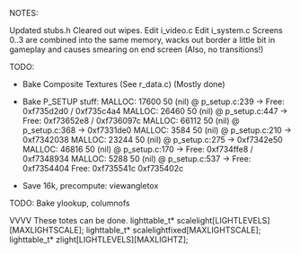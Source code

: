 NOTES:

Updated stubs.h
Cleared out wipes.
Edit i_video.c
Edit i_system.c
Screens 0..3 are combined into the same memory, wacks out border a little bit in gameplay and causes smearing on end screen (Also, no transitions!)



TODO:
 * Bake Composite Textures (See r_data.c) (Mostly done)
 * Bake P_SETUP stuff:
	MALLOC: 17600 50 (nil) @ p_setup.c:239 -> Free: 0xf735d2d0 / 0xf735c4a4
	MALLOC: 26460 50 (nil) @ p_setup.c:447 -> Free: 0xf73652e8 / 0xf736097c
	MALLOC: 66112 50 (nil) @ p_setup.c:368 -> 0xf7331de0
	MALLOC: 3584 50 (nil) @ p_setup.c:210 -> 0xf7342038
	MALLOC: 23244 50 (nil) @ p_setup.c:275 -> 0xf7342e50
	MALLOC: 46816 50 (nil) @ p_setup.c:170 -> Free: 0xf734ffe8 / 0xf7348934
	MALLOC: 5288 50 (nil) @ p_setup.c:537 -> Free: 0xf7354404
	Free: 0xf735541c
	0xf735402c

 * Save 16k, precompute: viewangletox

TODO: Bake ylookup, columnofs


VVVV These totes can be done.
lighttable_t*		scalelight[LIGHTLEVELS][MAXLIGHTSCALE];
lighttable_t*		scalelightfixed[MAXLIGHTSCALE];
lighttable_t*		zlight[LIGHTLEVELS][MAXLIGHTZ];


